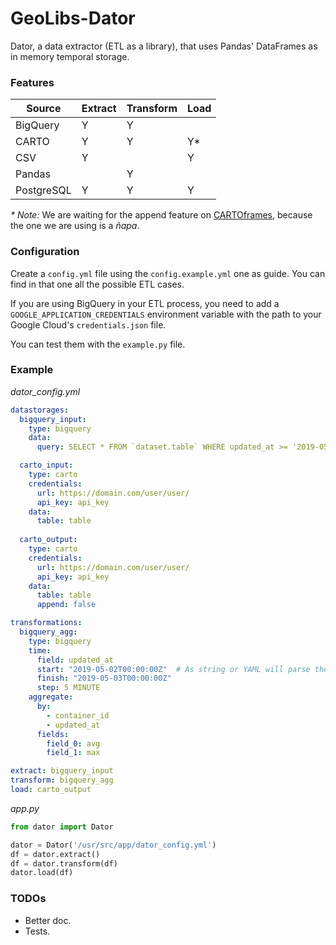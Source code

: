 # GeoLibs-Dator
Dator, a data extractor (ETL as a library), that uses Pandas' DataFrames as in memory temporal storage.

### Features
| Source | Extract | Transform | Load |
| --- | --- | --- | --- |
| BigQuery | Y | Y |  |
| CARTO | Y | Y | Y* |
| CSV | Y |  | Y |
| Pandas |  | Y |  |
| PostgreSQL | Y | Y | Y |

_* Note:_ We are waiting for the append feature on [CARTOframes](https://github.com/CartoDB/cartoframes), because the one we are using is a _ñapa_.

### Configuration
Create a `config.yml` file using the `config.example.yml` one as guide. You can find in that one all the possible ETL cases.

If you are using BigQuery in your ETL process, you need to add a `GOOGLE_APPLICATION_CREDENTIALS` environment variable with the path to your Google Cloud's `credentials.json` file.

You can test them with the `example.py` file.

### Example

*dator_config.yml*

```yml
datastorages:
  bigquery_input:
    type: bigquery
    data:
      query: SELECT * FROM `dataset.table` WHERE updated_at >= '2019-05-04T00:00:00Z' AND updated_at < '2019-06-01T00:00:00Z';

  carto_input:
    type: carto
    credentials:
      url: https://domain.com/user/user/
      api_key: api_key
    data:
      table: table
      
  carto_output:
    type: carto
    credentials:
      url: https://domain.com/user/user/
      api_key: api_key
    data:
      table: table
      append: false

transformations:
  bigquery_agg:
    type: bigquery
    time:
      field: updated_at
      start: "2019-05-02T00:00:00Z"  # As string or YAML will parse them as DateTimes
      finish: "2019-05-03T00:00:00Z"
      step: 5 MINUTE
    aggregate:
      by:
        - container_id
        - updated_at
      fields:
        field_0: avg
        field_1: max

extract: bigquery_input
transform: bigquery_agg
load: carto_output
```

*app.py*

```python
from dator import Dator

dator = Dator('/usr/src/app/dator_config.yml')
df = dator.extract()
df = dator.transform(df)
dator.load(df)
```

### TODOs
- Better doc.
- Tests.
